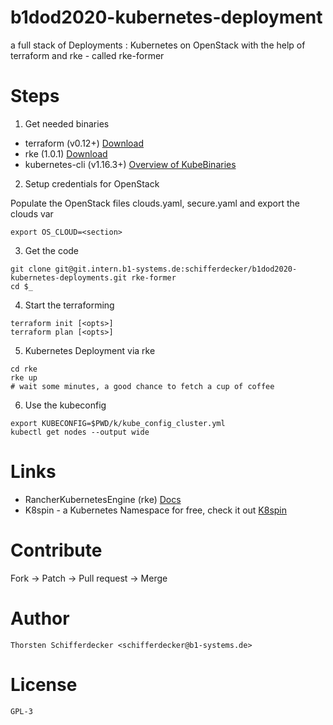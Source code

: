 # b1dod2020-kubernetes-deployment

a full stack of Deployments : Kubernetes on OpenStack with the help of terraform and rke - called rke-former

# Steps

1) Get needed binaries

- terraform (v0.12+) [Download](https://www.terraform.io/downloads.html)
- rke (1.0.1) [Download](https://github.com/rancher/rke/releases/tag/v1.0.1)
- kubernetes-cli (v1.16.3+) [Overview of KubeBinaries](https://downloadkubernetes.com)

2) Setup credentials for OpenStack

Populate the OpenStack files clouds.yaml, secure.yaml and export the clouds var

```bash=
export OS_CLOUD=<section>
```

3) Get the code

```bash=
git clone git@git.intern.b1-systems.de:schifferdecker/b1dod2020-kubernetes-deployments.git rke-former
cd $_
```

4) Start the terraforming

```
terraform init [<opts>]
terraform plan [<opts>]
```

5) Kubernetes Deployment via rke

```bash=
cd rke
rke up
# wait some minutes, a good chance to fetch a cup of coffee
```

6) Use the kubeconfig

```bash=
export KUBECONFIG=$PWD/k/kube_config_cluster.yml
kubectl get nodes --output wide
```

# Links

- RancherKubernetesEngine (rke) [Docs](https://rancher.com/docs/rke/latest/)
- K8spin - a Kubernetes Namespace for free, check it out [K8spin](https://k8spin.cloud/)


# Contribute

Fork -> Patch -> Pull request -> Merge

# Author

`Thorsten Schifferdecker <schifferdecker@b1-systems.de>`

# License

`GPL-3`

